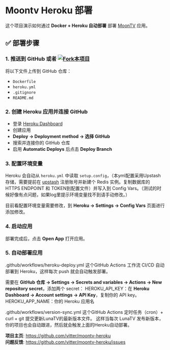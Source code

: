# Moontv Heroku 部署

这个项目演示如何通过 **Docker + Heroku 自动部署** 部署 [MoonTV](https://github.com/moontechlab/lunatv) 应用。

## ✅ 部署步骤

### 1. 推送到 GitHub 或者  [![Fork本项目](https://img.shields.io/github/forks/vitter/moontv-heroku.svg?style=social&label=Fork本项目)](https://github.com/vitter/moontv-heroku/fork) 

将以下文件上传到 GitHub 仓库：
- `Dockerfile`
- `heroku.yml`
- `.gitignore`
- `README.md`

### 2. 创建 Heroku 应用并连接 GitHub
- 登录 [Heroku Dashboard](https://dashboard.heroku.com/)
- 创建应用
- **Deploy → Deployment method → 选择 GitHub**
- 搜索并连接你的 GitHub 仓库
- 启用 **Automatic Deploys** 后点击 **Deploy Branch**

### 3. 配置环境变量
Heroku 会自动从 `heroku.yml` 中读取 `setup.config`，（本yml配置采用Upstash 存储，需要提前在 [upstash](https://upstash.com/)  注册账号并新建个 Redis 实例。复制数据库的 HTTPS ENDPOINT 和 TOKEN到配置文件）并写入到 Config Vars。（测试的时候好像有点问题，如果log里提示环境变量找不到请手动修改。）

目前看配置环境变量需要修改，到 **Heroku → Settings → Config Vars** 页面进行添加修改。

### 4. 启动应用
部署完成后，点击 **Open App** 打开应用。

### 5. 自动部署应用 
.github/workflows/heroku-deploy.yml 这个GitHub Actions 工作流 CI/CD 自动部署到 Heroku，这样每次 push 就会自动触发部署。

需要在 **GitHub 仓库 → Settings → Secrets and variables → Actions → New repository secret**，添加两个 secret：
HEROKU_API_KEY：在 **Heroku Dashboard → Account settings → API Key**，复制你的 API key。
HEROKU_APP_NAME：你的 Heroku 应用名

.github/workflows/version-sync.yml 这个GitHub Actions 定时任务（cron）+ curl + git 提交更新LunaTV的最新版本文件。
这样当每次 LunaTV 发布新版本，你的项目也会自动跟进，然后就会触发上面的Heroku自动部署。

**项目主页**: https://github.com/vitter/moontv-heroku  
**问题反馈**: https://github.com/vitter/moontv-heroku/issues